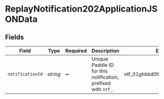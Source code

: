 # ReplayNotification202ApplicationJSONData


## Fields

| Field                                                         | Type                                                          | Required                                                      | Description                                                   | Example                                                       |
| ------------------------------------------------------------- | ------------------------------------------------------------- | ------------------------------------------------------------- | ------------------------------------------------------------- | ------------------------------------------------------------- |
| `notificationId`                                              | *string*                                                      | :heavy_minus_sign:                                            | Unique Paddle ID for this notification, prefixed with `ntf_`. | ntf_01ghbkd0frb9k95cnhwd1bxpvk                                |